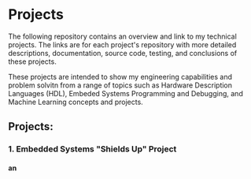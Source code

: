 # **Projects**

The following repository contains an overview and  link to my technical projects. The links are for each project's repository with more detailed descriptions, documentation, source code, testing, and conclusions of these projects.

These projects are intended to show my engineering capabilities and problem solvitn from a range of topics such as Hardware Description Languages (HDL), Embeded Systems Programming and Debugging, and Machine Learning concepts and projects.

## **Projects:**

### 1. Embedded Systems "Shields Up" Project
#### an 